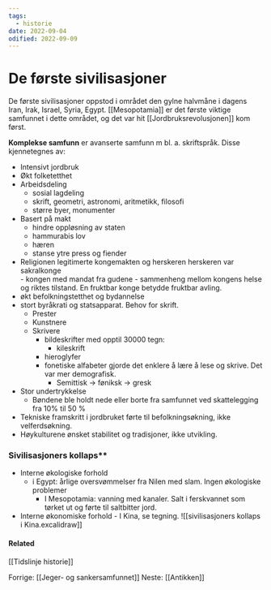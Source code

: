 ```yaml
---
tags:
  - historie
date: 2022-09-04
odified: 2022-09-09
---
```

# De første sivilisasjoner
De første sivilisasjoner oppstod i området den gylne halvmåne i dagens Iran, Irak, Israel, Syria, Egypt. [[Mesopotamia]] er det første viktige samfunnet i dette området, og det var hit [[Jordbruksrevolusjonen]] kom først.

**Komplekse samfunn** er avanserte samfunn m bl. a. skriftspråk. Disse kjennetegnes av:
- Intensivt jordbruk
- Økt folketetthet
- Arbeidsdeling
	- sosial lagdeling
	- skrift, geometri, astronomi, aritmetikk, filosofi
	- større byer, monumenter
- Basert på makt
	- hindre oppløsning av staten
	- hammurabis lov
	- hæren
	- stanse ytre press og fiender
- Religionen legitimerte kongemakten og herskeren
 herskeren var sakralkonge  
		- kongen med mandat fra gudene
		- sammenheng mellom kongens helse og riktes tilstand. En fruktbar konge betydde fruktbar avling.
- økt befolkningstetthet og bydannelse
- stort byråkrati og statsapparat. Behov for skrift.
	- Prester
	- Kunstnere
	- Skrivere  
		- bildeskrifter med opptil 30000 tegn:  
			- kileskrift
		- hieroglyfer  
		- fonetiske alfabeter gjorde det enklere å lære å lese og skrive. Det var mer demografisk.  
			- Semittisk -> føniksk -> gresk
- Stor undertrykkelse
	- Bøndene ble holdt nede eller borte fra samfunnet ved skattelegging fra 10% til 50 %
- Tekniske framskritt i jordbruket førte til befolkningsøkning, ikke velferdsøkning.
- Høykulturene ønsket stabilitet og tradisjoner, ikke utvikling.

### Sivilisasjoners kollaps**
- Interne økologiske forhold
	- i Egypt: årlige oversvømmelser fra Nilen med slam. Ingen økologiske problemer
		- I Mesopotamia: vanning med kanaler. Salt i ferskvannet som tørket ut og førte til saltbitter jord.
- Interne økonomiske forhold
		- I Kina, se tegning.
![[sivilisasjoners kollaps i Kina.excalidraw]]

#### Related
[[Tidslinje historie]]

Forrige: [[Jeger- og sankersamfunnet]]
Neste: [[Antikken]]
